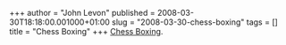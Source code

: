 +++
author = "John Levon"
published = 2008-03-30T18:18:00.001000+01:00
slug = "2008-03-30-chess-boxing"
tags = []
title = "Chess Boxing"
+++
[Chess Boxing](http://www.cracked.com/article_15209_p2.html).
